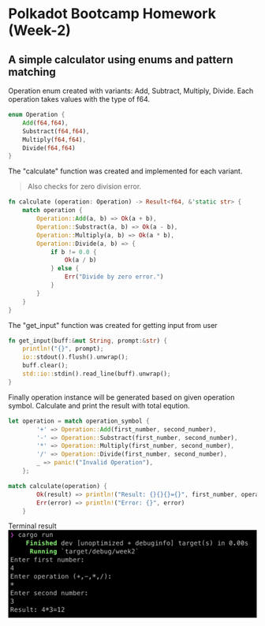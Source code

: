 # Polkadot Bootcamp Homework (Week-2)

## A simple calculator using enums and pattern matching

Operation enum created with variants: Add, Subtract, Multiply, Divide. Each operation takes values with the type of f64.
```rust
enum Operation {
    Add(f64,f64),
    Substract(f64,f64),
    Multiply(f64,f64),
    Divide(f64,f64)
}
```
The "calculate" function was created and implemented for each variant. 
> Also checks for zero division error.
```rust
fn calculate (operation: Operation) -> Result<f64, &'static str> {
    match operation {
        Operation::Add(a, b) => Ok(a + b),
        Operation::Substract(a, b) => Ok(a - b),
        Operation::Multiply(a, b) => Ok(a * b),
        Operation::Divide(a, b) => {
            if b != 0.0 {
                Ok(a / b)
            } else {
                Err("Divide by zero error.")
            }
        }
    }
}
```
The "get_input" function was created for getting input from user
```rust
fn get_input(buff:&mut String, prompt:&str) {
    println!("{}", prompt);
    io::stdout().flush().unwrap();
    buff.clear();
    std::io::stdin().read_line(buff).unwrap();
}
```

Finally operation instance will be generated based on given operation symbol. Calculate and print the result with total eqution.
```rust
let operation = match operation_symbol {
        '+' => Operation::Add(first_number, second_number),
        '-' => Operation::Substract(first_number, second_number),
        '*' => Operation::Multiply(first_number, second_number),
        '/' => Operation::Divide(first_number, second_number),
        _ => panic!("Invalid Operation"),
    };
```
```rust
match calculate(operation) {
        Ok(result) => println!("Result: {}{}{}={}", first_number, operation_symbol, second_number, result),
        Err(error) => println!("Error: {}", error)
    }
```

Terminal result
![Alt text](../assets/week2.png)